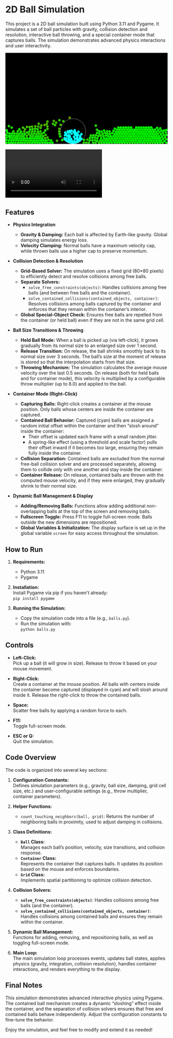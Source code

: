 # 2D Ball Simulation

This project is a 2D ball simulation built using Python 3.11 and Pygame. It simulates a set of ball particles with gravity, collision detection and resolution, interactive ball throwing, and a special container mode that captures balls. The simulation demonstrates advanced physics interactions and user interactivity.

![screenshot.png](screenshot.png)

![demo.mp4](demo.mp4)


## Features

- **Physics Integration**
  - **Gravity & Damping:** Each ball is affected by Earth-like gravity. Global damping simulates energy loss.
  - **Velocity Clamping:** Normal balls have a maximum velocity cap, while thrown balls use a higher cap to preserve momentum.

- **Collision Detection & Resolution**
  - **Grid-Based Solver:** The simulation uses a fixed grid (80×80 pixels) to efficiently detect and resolve collisions among free balls.
  - **Separate Solvers:**  
    - `solve_free_constraints(objects)`: Handles collisions among free balls (and between free balls and the container).  
    - `solve_contained_collisions(contained_objects, container)`: Resolves collisions among balls captured by the container and enforces that they remain within the container’s interior.
  - **Global Special-Object Check:** Ensures free balls are repelled from the container (or held ball) even if they are not in the same grid cell.

- **Ball Size Transitions & Throwing**
  - **Held Ball Mode:** When a ball is picked up (via left-click), it grows gradually from its normal size to an enlarged size over 1 second.
  - **Release Transition:** On release, the ball shrinks smoothly back to its normal size over 3 seconds. The ball’s size at the moment of release is stored so that the interpolation starts from that size.
  - **Throwing Mechanism:** The simulation calculates the average mouse velocity over the last 0.5 seconds. On release (both for held balls and for container mode), this velocity is multiplied by a configurable throw multiplier (up to 8.0) and applied to the ball.

- **Container Mode (Right-Click)**
  - **Capturing Balls:** Right-click creates a container at the mouse position. Only balls whose centers are inside the container are captured.
  - **Contained Ball Behavior:** Captured (cyan) balls are assigned a random initial offset within the container and then “slosh around” inside the container:
    - Their offset is updated each frame with a small random jitter.
    - A spring-like effect (using a threshold and scale factor) pulls their offset inward if it becomes too large, ensuring they remain fully inside the container.
  - **Collision Separation:** Contained balls are excluded from the normal free-ball collision solver and are processed separately, allowing them to collide only with one another and stay inside the container.
  - **Container Release:** On release, contained balls are thrown with the computed mouse velocity, and if they were enlarged, they gradually shrink to their normal size.

- **Dynamic Ball Management & Display**
  - **Adding/Removing Balls:** Functions allow adding additional non-overlapping balls at the top of the screen and removing balls.
  - **Fullscreen Toggle:** Press F11 to toggle full-screen mode. Balls outside the new dimensions are repositioned.
  - **Global Variables & Initialization:** The display surface is set up in the global variable `screen` for easy access throughout the simulation.

## How to Run

1. **Requirements:**  
   - Python 3.11  
   - Pygame

2. **Installation:**  
   Install Pygame via pip if you haven't already:  
   `pip install pygame`

3. **Running the Simulation:**  
   - Copy the simulation code into a file (e.g., `balls.py`).
   - Run the simulation with:  
     `python balls.py`

## Controls

- **Left-Click:**  
  Pick up a ball (it will grow in size). Release to throw it based on your mouse movement.

- **Right-Click:**  
  Create a container at the mouse position. All balls with centers inside the container become captured (displayed in cyan) and will slosh around inside it. Release the right-click to throw the contained balls.

- **Space:**  
  Scatter free balls by applying a random force to each.

- **F11:**  
  Toggle full-screen mode.

- **ESC or Q:**  
  Quit the simulation.

## Code Overview

The code is organized into several key sections:

1. **Configuration Constants:**  
   Defines simulation parameters (e.g., gravity, ball size, damping, grid cell size, etc.) and user-configurable settings (e.g., throw multiplier, container parameters).

2. **Helper Functions:**  
   - `count_touching_neighbors(ball, grid)`: Returns the number of neighboring balls in proximity, used to adjust damping in collisions.

3. **Class Definitions:**
   - **`Ball` Class:**  
     Manages each ball’s position, velocity, size transitions, and collision response.
   - **`Container` Class:**  
     Represents the container that captures balls. It updates its position based on the mouse and enforces boundaries.
   - **`Grid` Class:**  
     Implements spatial partitioning to optimize collision detection.

4. **Collision Solvers:**  
   - **`solve_free_constraints(objects)`**: Handles collisions among free balls (and the container).
   - **`solve_contained_collisions(contained_objects, container)`**: Handles collisions among contained balls and ensures they remain within the container.

5. **Dynamic Ball Management:**  
   Functions for adding, removing, and repositioning balls, as well as toggling full-screen mode.

6. **Main Loop:**  
   The main simulation loop processes events, updates ball states, applies physics (gravity, integration, collision resolution), handles container interactions, and renders everything to the display.


## Final Notes

This simulation demonstrates advanced interactive physics using Pygame. The contained ball mechanism creates a dynamic “sloshing” effect inside the container, and the separation of collision solvers ensures that free and contained balls behave independently. Adjust the configuration constants to fine-tune the behavior.

Enjoy the simulation, and feel free to modify and extend it as needed!

